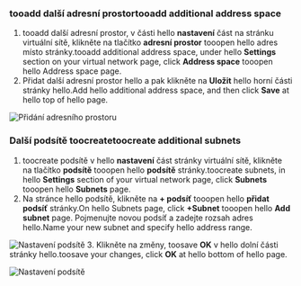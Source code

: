 ### <a name="tooadd-additional-address-space"></a><span data-ttu-id="30c6a-101">tooadd další adresní prostor</span><span class="sxs-lookup"><span data-stu-id="30c6a-101">tooadd additional address space</span></span>

1. <span data-ttu-id="30c6a-102">tooadd další adresní prostor, v části hello **nastavení** část na stránku virtuální sítě, klikněte na tlačítko **adresní prostor** tooopen hello adres místo stránky.</span><span class="sxs-lookup"><span data-stu-id="30c6a-102">tooadd additional address space, under hello **Settings** section on your virtual network page, click **Address space** tooopen hello Address space page.</span></span>
2. <span data-ttu-id="30c6a-103">Přidat další adresní prostor hello a pak klikněte na **Uložit** hello horní části stránky hello.</span><span class="sxs-lookup"><span data-stu-id="30c6a-103">Add hello additional address space, and then click **Save** at hello top of hello page.</span></span>

  ![Přidání adresního prostoru](./media/vpn-gateway-additional-address-space-include/address_space.png)

### <a name="toocreate-additional-subnets"></a><span data-ttu-id="30c6a-105">Další podsítě toocreate</span><span class="sxs-lookup"><span data-stu-id="30c6a-105">toocreate additional subnets</span></span>

1. <span data-ttu-id="30c6a-106">toocreate podsítě v hello **nastavení** část stránky virtuální sítě, klikněte na tlačítko **podsítě** tooopen hello **podsítě** stránky.</span><span class="sxs-lookup"><span data-stu-id="30c6a-106">toocreate subnets, in hello **Settings** section of your virtual network page, click **Subnets** tooopen hello **Subnets** page.</span></span> 
2. <span data-ttu-id="30c6a-107">Na stránce hello podsítě, klikněte na **+ podsíť** tooopen hello **přidat podsíť** stránky.</span><span class="sxs-lookup"><span data-stu-id="30c6a-107">On hello Subnets page, click **+Subnet** tooopen hello **Add subnet** page.</span></span> <span data-ttu-id="30c6a-108">Pojmenujte novou podsíť a zadejte rozsah adres hello.</span><span class="sxs-lookup"><span data-stu-id="30c6a-108">Name your new subnet and specify hello address range.</span></span>

  ![Nastavení podsítě](./media/vpn-gateway-additional-address-space-include/add_subnet.png)
3. <span data-ttu-id="30c6a-110">Klikněte na změny, toosave **OK** v hello dolní části stránky hello.</span><span class="sxs-lookup"><span data-stu-id="30c6a-110">toosave your changes, click **OK** at hello bottom of hello page.</span></span>

  ![Nastavení podsítě](./media/vpn-gateway-additional-address-space-include/ok.png)